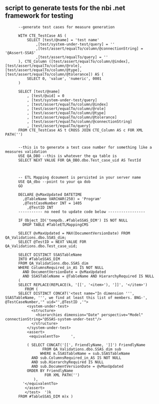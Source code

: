 

## script to generate tests for the nbi .net framework for testing

          --generate test cases for measure generation

          WITH CTE_TestCase AS (
              SELECT [test/@name] = 'test name'
                  ,[test/system-under-test/query] = ''
                  ,[test/assert/equalTo/column/@connectionString] = '@Assert-SSAS'
                  ,[test/assert/equalTo/query] = ''
          ), CTE_Column ([test/assert/equalTo/column/@index], [test/assert/equalTo/column/@role], [test/assert/equalTo/column/@type], [test/assert/equalTo/column/@tolerance]) AS (
              SELECT 0, 'value', 'numeric', 0001
          )

          SELECT [test/@name]
              , [test/@uid] = 0
              , [test/system-under-test/query]
              , [test/assert/equalTo/column/@index]
              , [test/assert/equalTo/column/@role]
              , [test/assert/equalTo/column/@type]
              , [test/assert/equalTo/column/@tolerance]
              , [test/assert/equalTo/column/@connectionString]
              , [test/assert/equalTo/query]
          FROM CTE_TestCase AS t CROSS JOIN CTE_Column AS c FOR XML PATH('')


          --this is to generate a test case number for something like a measures validation
          USE QA_DBO --this is whatever the qa table is
          SELECT NEXT VALUE FOR QA_DBO.dbo.Test_case_uid AS TestId



          -- ETL Mapping dcoument is persisted in your server name
          USE QA_dbo --point to your qa dob 
          GO

          DECLARE @vMaxUpdated DATETIME	
            ,@TableName VARCHAR(250) = 'Program'
            ,@TestCaseNumber INT = 1405
              ,@TestID INT
          ----------- no need to update code below -----------------

          IF Object_ID('tempdb..#TableSSAS_DIM') IS NOT NULL
            DROP TABLE #TableETLMappingCMS 

          SELECT @vMaxUpdated = MAX(DocumentVersionDate) FROM QA_Validations.dbo.SSAS_dim;
          SELECT @TestID = NEXT VALUE FOR QA_Validations.dbo.Test_case_uid;

          SELECT DISTINCT SSASTableName		
          INTO #TableSSAS_DIM
          FROM QA_Validations.dbo.SSAS_dim 
          WHERE ColumnsRequired_in_AS IS NOT NULL
            AND DocumentVersionDate = @vMaxUpdated
            AND SSASTableName = @TableName AND HierarchyRequired IS NULL
          (
          SELECT REPLACE(REPLACE(k, '[[', '<item>'), ']]', '</item>')
             FROM (	
          SELECT DISTINCT CONCAT('<test name="In dimension ''', SSASTableName, ''', we find at least this list of members. BNG-', @TestCaseNumber,'" uid="',@TestID ,'">    
              <system-under-test>
                <structure>
                  <hierarchies dimension="Date" perspective="Model" connectionString="@SSAS-system-under-test"/>
                </structure>
              </system-under-test>
              <assert>      
               <equivalentTo>	  ',

              ( SELECT CONCAT('[[', FriendlyName, ']]') FriendlyName
                     FROM QA_Validations.dbo.SSAS_dim sub
                    WHERE m.SSASTableName = sub.SSASTableName          
                AND sub.ColumnsRequired_in_AS IS NOT NULL
                AND sub.HierarchyRequired IS NULL
                AND sub.DocumentVersionDate = @vMaxUpdated
              ORDER BY FriendlyName
                      FOR XML PATH('') 
                 ),
            '</equivalentTo>
             </assert>
             </test>  ')k
          FROM #TableSSAS_DIM m)x )
